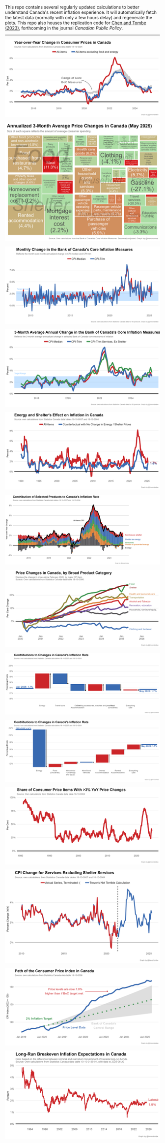 This repo contains several regularly updated calculations to better understand Canada's recent inflation experience. It will automatically fetch the latest data (normally with only a few hours delay) and regenerate the plots. This repo also houses the replication code for [Chen and Tombe (2023)](ChenTombeReplication/Chen_and_Tombe_2023.pdf), forthcoming in the journal *Canadian Public Policy*.

---

![](Plots/CoreInflation.png)

![](Plots/TreeMap_3moMA.png)

![](Plots/MedianTrim.png)

![](Plots/MedianTrim_3mo.png)

![](Plots/EnergyShelterEffect.png)

![](Plots/MainDecomposition.png)

![](Plots/ByProduct.png)

![](Plots/ChangePriorMonth.png)

![](Plots/ChangeFeb2020.png)

![](Plots/ProductShare3Plus.png)

![](Plots/ServicesExShelter.png)

![](Plots/BoCPath.png)

![](Plots/Expectations.png)
